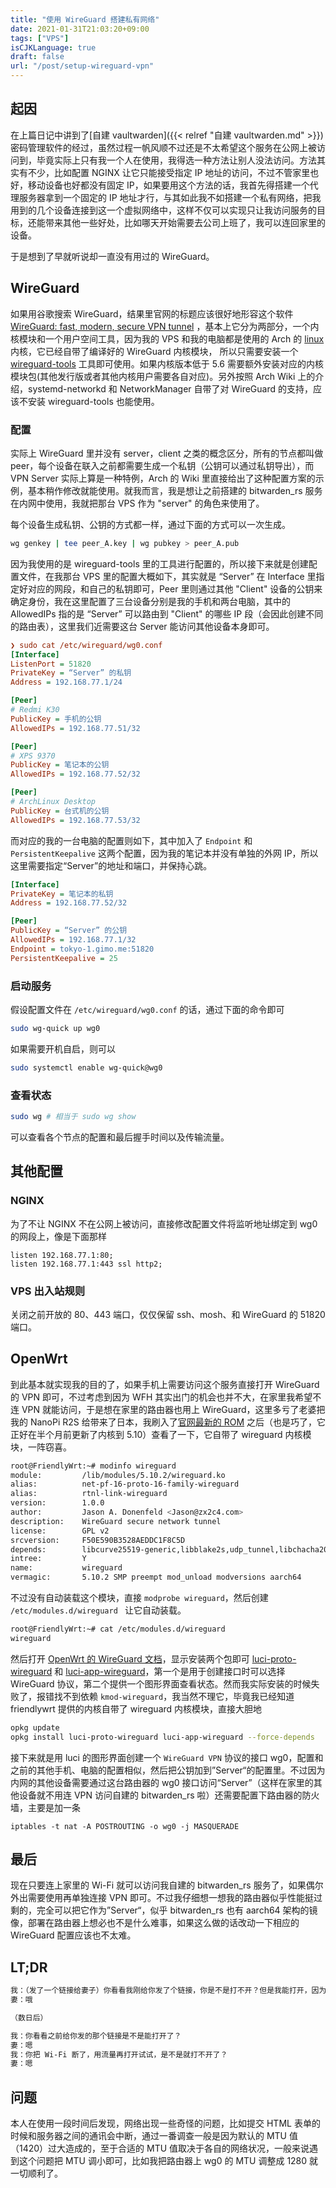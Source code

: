 ```yaml
---
title: "使用 WireGuard 搭建私有网络"
date: 2021-01-31T21:03:20+09:00
tags: ["VPS"]
isCJKLanguage: true
draft: false
url: "/post/setup-wireguard-vpn"
---
```


## 起因

在上篇日记中讲到了[自建 vaultwarden]({{< relref "自建 vaultwarden.md" >}}) 密码管理软件的经过，虽然过程一帆风顺不过还是不太希望这个服务在公网上被访问到，毕竟实际上只有我一个人在使用，我得选一种方法让别人没法访问。方法其实有不少，比如配置 NGINX 让它只能接受指定 IP 地址的访问，不过不管家里也好，移动设备也好都没有固定 IP，如果要用这个方法的话，我首先得搭建一个代理服务器拿到一个固定的 IP 地址才行，与其如此我不如搭建一个私有网络，把我用到的几个设备连接到这一个虚拟网络中，这样不仅可以实现只让我访问服务的目标，还能带来其他一些好处，比如哪天开始需要去公司上班了，我可以连回家里的设备。

于是想到了早就听说却一直没有用过的 WireGuard。

<!--more-->

## WireGuard

如果用谷歌搜索 WireGuard，结果里官网的标题应该很好地形容这个软件 [WireGuard: fast, modern, secure VPN tunnel](https://www.wireguard.com/) ，基本上它分为两部分，一个内核模块和一个用户空间工具，因为我的 VPS 和我的电脑都是使用的 Arch 的 [linux](https://archlinux.org/packages/core/x86_64/linux/) 内核，它已经自带了编译好的 WireGuard 内核模块， 所以只需要安装一个 [wireguard-tools](https://archlinux.org/packages/extra/x86_64/wireguard-tools/) 工具即可使用。如果内核版本低于 5.6 需要额外安装对应的内核模块包(其他发行版或者其他内核用户需要各自对应)。另外按照 Arch Wiki 上的介绍，systemd-networkd 和 NetworkManager 自带了对 WireGuard 的支持，应该不安装 wireguard-tools 也能使用。

### 配置

实际上 WireGuard 里并没有 server，client 之类的概念区分，所有的节点都叫做 peer，每个设备在联入之前都需要生成一个私钥（公钥可以通过私钥导出），而 VPN Server 实际上算是一种特例，Arch 的 Wiki 里直接给出了这种配置方案的示例，基本稍作修改就能使用。就我而言，我是想让之前搭建的 bitwarden_rs 服务在内网中使用，我就把那台 VPS 作为 "server" 的角色来使用了。

每个设备生成私钥、公钥的方式都一样，通过下面的方式可以一次生成。

```bash
wg genkey | tee peer_A.key | wg pubkey > peer_A.pub
```

因为我使用的是 wireguard-tools 里的工具进行配置的，所以接下来就是创建配置文件，在我那台 VPS 里的配置大概如下，其实就是 “Server” 在 Interface 里指定好对应的网段，和自己的私钥即可，Peer 里则通过其他 "Client" 设备的公钥来确定身份，我在这里配置了三台设备分别是我的手机和两台电脑，其中的 AllowedIPs 指的是 “Server” 可以路由到 "Client" 的哪些 IP 段（会因此创建不同的路由表），这里我们近需要这台 Server 能访问其他设备本身即可。

```ini
❯ sudo cat /etc/wireguard/wg0.conf                      
[Interface]
ListenPort = 51820
PrivateKey = “Server” 的私钥
Address = 192.168.77.1/24

[Peer]
# Redmi K30
PublicKey = 手机的公钥
AllowedIPs = 192.168.77.51/32

[Peer]
# XPS 9370
PublicKey = 笔记本的公钥
AllowedIPs = 192.168.77.52/32

[Peer]
# ArchLinux Desktop
PublicKey = 台式机的公钥
AllowedIPs = 192.168.77.53/32
```

而对应的我的一台电脑的配置则如下，其中加入了 `Endpoint` 和 `PersistentKeepalive` 这两个配置，因为我的笔记本并没有单独的外网 IP，所以这里需要指定“Server”的地址和端口，并保持心跳。

```ini
[Interface]
PrivateKey = 笔记本的私钥
Address = 192.168.77.52/32

[Peer]
PublicKey = “Server” 的公钥
AllowedIPs = 192.168.77.1/32
Endpoint = tokyo-1.gimo.me:51820
PersistentKeepalive = 25
```

### 启动服务

假设配置文件在 `/etc/wireguard/wg0.conf` 的话，通过下面的命令即可

```bash
sudo wg-quick up wg0
```

如果需要开机自启，则可以

```bash
sudo systemctl enable wg-quick@wg0
```

### 查看状态

```bash
sudo wg # 相当于 sudo wg show
```

可以查看各个节点的配置和最后握手时间以及传输流量。

## 其他配置

### NGINX

为了不让 NGINX 不在公网上被访问，直接修改配置文件将监听地址绑定到 wg0 的网段上，像是下面那样

```nginx
listen 192.168.77.1:80;
listen 192.168.77.1:443 ssl http2;
```

### VPS 出入站规则

关闭之前开放的 80、443 端口，仅仅保留 ssh、mosh、和 WireGuard 的 51820 端口。

## OpenWrt

到此基本就实现我的目的了，如果手机上需要访问这个服务直接打开 WireGuard 的 VPN 即可，不过考虑到因为 WFH 其实出门的机会也并不大，在家里我希望不连 VPN 就能访问，于是想在家里的路由器也用上 WireGuard，这里多亏了老婆把我的 NanoPi R2S 给带来了日本，我刷入了[官网最新的 ROM](http://wiki.friendlyarm.com/wiki/index.php/NanoPi_R2S#Install_OS) 之后（也是巧了，它正好在半个月前更新了内核到 5.10）查看了一下，它自带了 wireguard 内核模块，一阵窃喜。

```bash
root@FriendlyWrt:~# modinfo wireguard
module:         /lib/modules/5.10.2/wireguard.ko
alias:          net-pf-16-proto-16-family-wireguard
alias:          rtnl-link-wireguard
version:        1.0.0
author:         Jason A. Donenfeld <Jason@zx2c4.com>
description:    WireGuard secure network tunnel
license:        GPL v2
srcversion:     F50E590B3528AEDDC1F8C5D
depends:        libcurve25519-generic,libblake2s,udp_tunnel,libchacha20poly1305,ip6_udp_tunnel
intree:         Y
name:           wireguard
vermagic:       5.10.2 SMP preempt mod_unload modversions aarch64
```

不过没有自动装载这个模块，直接 `modprobe wireguard`，然后创建 `/etc/modules.d/wireguard ` 让它自动装载。

```bash
root@FriendlyWrt:~# cat /etc/modules.d/wireguard 
wireguard
```

然后打开 [OpenWrt 的 WireGuard 文档](https://openwrt.org/docs/guide-user/services/vpn/wireguard/start)，显示安装两个包即可  [luci-proto-wireguard](https://openwrt.org/packages/pkgdata/luci-proto-wireguard) 和 [luci-app-wireguard](https://openwrt.org/packages/pkgdata/luci-app-wireguard)，第一个是用于创建接口时可以选择 WireGuard 协议，第二个提供一个图形界面查看状态。然而我实际安装的时候失败了，报错找不到依赖 `kmod-wireguard`，我当然不理它，毕竟我已经知道 friendlywrt 提供的内核自带了 wireguard 内核模块，直接大胆地

```bash
opkg update
opkg install luci-proto-wireguard luci-app-wireguard --force-depends
```

接下来就是用 luci 的图形界面创建一个 `WireGuard VPN` 协议的接口 wg0，配置和之前的其他手机、电脑的配置相似，然后把公钥加到”Server“的配置里。不过因为内网的其他设备需要通过这台路由器的 wg0 接口访问“Server”（这样在家里的其他设备就不用连 VPN 访问自建的 bitwarden_rs 啦）还需要配置下路由器的防火墙，主要是加一条

```
iptables -t nat -A POSTROUTING -o wg0 -j MASQUERADE
```

## 最后

现在只要连上家里的 Wi-Fi 就可以访问我自建的 bitwarden_rs 服务了，如果偶尔外出需要使用再单独连接 VPN 即可。不过我仔细想一想我的路由器似乎性能挺过剩的，完全可以把它作为”Server“，似乎 bitwarden_rs 也有 aarch64 架构的镜像，部署在路由器上想必也不是什么难事，如果这么做的话改动一下相应的 WireGuard 配置应该也不太难。

## LT;DR

```bash
我：（发了一个链接给妻子）你看看我刚给你发了个链接，你是不是打不开？但是我能打开，因为我手机上连了 VPN。
妻：哦

（数日后）

我：你看看之前给你发的那个链接是不是能打开了？
妻：嗯
我：你把 Wi-Fi 断了，用流量再打开试试，是不是就打不开了？
妻：嗯
```

## 问题
本人在使用一段时间后发现，网络出现一些奇怪的问题，比如提交 HTML 表单的时候和服务器之间的通讯会中断，通过一番调查一般是因为默认的 MTU 值（1420）过大造成的，至于合适的 MTU 值取决于各自的网络状况，一般来说遇到这个问题把 MTU 调小即可，比如我把路由器上 wg0 的 MTU 调整成 1280 就一切顺利了。